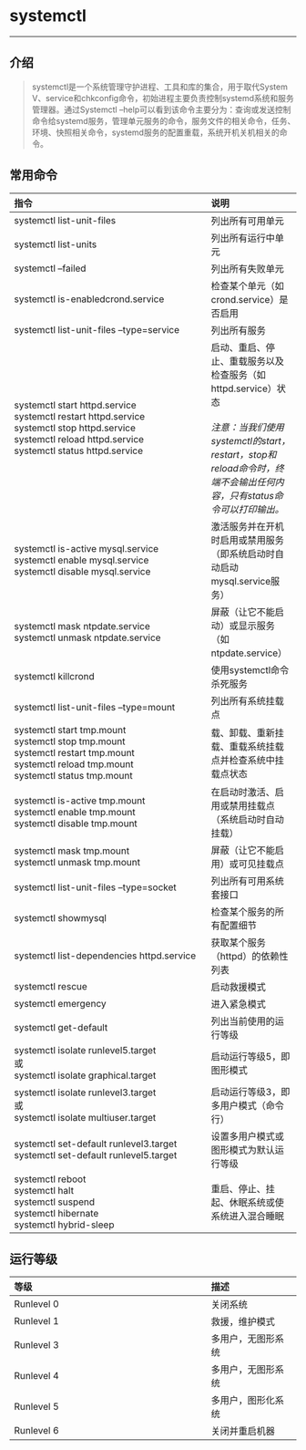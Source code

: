 # systemctl

---

<style>
table th:nth-of-type(1) {
	width: 330px;
}
</style>

## 介绍

> systemctl是一个系统管理守护进程、工具和库的集合，用于取代System V、service和chkconfig命令，初始进程主要负责控制systemd系统和服务管理器。通过Systemctl –help可以看到该命令主要分为：查询或发送控制命令给systemd服务，管理单元服务的命令，服务文件的相关命令，任务、环境、快照相关命令，systemd服务的配置重载，系统开机关机相关的命令。

## 常用命令

| 指令 | 说明     |
| :------------- | :------------- |
| systemctl list-unit-files | 列出所有可用单元 |
| systemctl list-units | 列出所有运行中单元 |
| systemctl –failed | 列出所有失败单元 |
| systemctl is-enabledcrond.service | 检查某个单元（如 crond.service）是否启用 |
| systemctl list-unit-files –type=service | 列出所有服务 |
| systemctl start httpd.service<br>systemctl restart httpd.service<br>systemctl stop httpd.service<br>systemctl reload httpd.service<br>systemctl status httpd.service | 启动、重启、停止、重载服务以及检查服务（如 httpd.service）状态<br><br>*注意：当我们使用systemctl的start，restart，stop和reload命令时，终端不会输出任何内容，只有status命令可以打印输出。* |
| systemctl is-active mysql.service<br>systemctl enable mysql.service<br>systemctl disable mysql.service | 激活服务并在开机时启用或禁用服务（即系统启动时自动启动mysql.service服务） |
| systemctl mask ntpdate.service<br>systemctl unmask ntpdate.service | 屏蔽（让它不能启动）或显示服务（如ntpdate.service） |
| systemctl killcrond | 使用systemctl命令杀死服务 |
| systemctl list-unit-files –type=mount | 列出所有系统挂载点 |
| systemctl start tmp.mount<br>systemctl stop tmp.mount<br>systemctl restart tmp.mount<br>systemctl reload tmp.mount<br>systemctl status tmp.mount | 载、卸载、重新挂载、重载系统挂载点并检查系统中挂载点状态 |
| systemctl is-active tmp.mount<br>systemctl enable tmp.mount<br>systemctl disable tmp.mount | 在启动时激活、启用或禁用挂载点（系统启动时自动挂载） |
| systemctl mask tmp.mount<br>systemctl unmask tmp.mount | 屏蔽（让它不能启用）或可见挂载点 |
| systemctl list-unit-files –type=socket | 列出所有可用系统套接口 |
| systemctl showmysql| 检查某个服务的所有配置细节 |
| systemctl list-dependencies httpd.service | 获取某个服务（httpd）的依赖性列表 |
| systemctl rescue | 启动救援模式 |
| systemctl emergency | 进入紧急模式 |
| systemctl get-default | 列出当前使用的运行等级  |
| systemctl isolate runlevel5.target<br>或<br>systemctl isolate graphical.target | 启动运行等级5，即图形模式 |
| systemctl isolate runlevel3.target<br>或<br>systemctl isolate multiuser.target | 启动运行等级3，即多用户模式（命令行） |
| systemctl set-default runlevel3.target<br>systemctl set-default runlevel5.target | 设置多用户模式或图形模式为默认运行等级 |
| systemctl reboot<br>systemctl halt<br>systemctl suspend<br>systemctl hibernate<br>systemctl hybrid-sleep | 重启、停止、挂起、休眠系统或使系统进入混合睡眠 |

## 运行等级

| 等级     | 描述     |
| :------------- | :------------- |
| Runlevel 0 | 关闭系统 |
| Runlevel 1 | 救援，维护模式 |
| Runlevel 3 | 多用户，无图形系统 |
| Runlevel 4 | 多用户，无图形系统 |
| Runlevel 5 | 多用户，图形化系统 |
| Runlevel 6 | 关闭并重启机器 |
